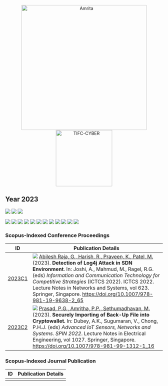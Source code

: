 <p align="center">
    <img src="https://amrita-tifac-cyber-blockchain.github.io/Amrita-TIFAC-Cyber-Blockchain/AVV_PNG.png" alt ="Amrita" width="400" />
    <img src="https://amrita-tifac-cyber-blockchain.github.io/Amrita-TIFAC-Cyber-Blockchain/TIFAC-CORE_in_Cyber_Security.png" alt ="TIFC-CYBER" width="180" />
</p>

## Year 2023
![](https://img.shields.io/badge/Year-2023-brightgreen) ![](https://img.shields.io/badge/Scopus_Conference-1-brightgreen) ![](https://img.shields.io/badge/Scopus_Journal-0-brightgreen)  

![](https://img.shields.io/badge/M_Sethumadhavan-1-blue) ![](https://img.shields.io/badge/C_Srinivasan-0-blue) ![](https://img.shields.io/badge/Lakshmy_K_V-0-blue) ![](https://img.shields.io/badge/Amritha_P_P-1-blue) ![](https://img.shields.io/badge/Praveen_K-1-blue) ![](https://img.shields.io/badge/Ashok_Kumar_Mohan-0-blue) ![](https://img.shields.io/badge/Ramaguru_R-0-blue) ![](https://img.shields.io/badge/Sangeetha_V-0-blue) ![](https://img.shields.io/badge/Saurabh_Shrivastava-0-blue) ![](https://img.shields.io/badge/Anand_R_Nair-0-blue) ![](https://img.shields.io/badge/V_Sujitha-0-blue) ![](https://img.shields.io/badge/Hemalatha_P-0-blue)



### Scopus-Indexed Conference Proceedings

| ID |	Publication Details |
| :----: | -------------------------------- |
| [2023C1](https://link.springer.com/chapter/10.1007/978-981-19-9638-2_65#citeas) | ![](https://img.shields.io/badge/-M.Tech-blue) [Abilesh Raja, G., Harish, R., Praveen, K., Patel, M.]() (2023). **Detection of Log4j Attack in SDN Environment**. In: Joshi, A., Mahmud, M., Ragel, R.G. (eds) _Information and Communication Technology for Competitive Strategies_ (ICTCS 2022). ICTCS 2022. Lecture Notes in Networks and Systems, vol 623. Springer, Singapore. https://doi.org/10.1007/978-981-19-9638-2_65 | 
| [2023C2](https://link.springer.com/chapter/10.1007/978-981-99-1312-1_16) | ![](https://img.shields.io/badge/-M.Tech-blue) [Prasad, P.G., Amritha, P.P., Sethumadhavan, M.]() (2023). **Securely Importing of Back-Up File into Cryptowallet.** In: Dubey, A.K., Sugumaran, V., Chong, P.H.J. (eds) _Advanced IoT Sensors, Networks and Systems. SPIN 2022_. Lecture Notes in Electrical Engineering, vol 1027. Springer, Singapore. https://doi.org/10.1007/978-981-99-1312-1_16 | 

### Scopus-Indexed Journal Publication

| ID |	Publication Details |
| :----: | -------------------------------- |
| | | 
